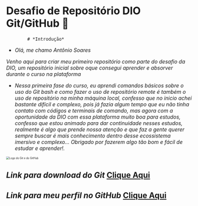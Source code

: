 # Desafio de Repositório DIO Git/GitHub :envelope_with_arrow:



			# *Introdução*



- _Olá, me chamo Antônio Soares_

_Venho aqui para criar meu primeiro repositório como parte do desafio da DIO, um repositório inicial sobre oque consegui aprender e absorver durante o curso na plataforma_



- _Nessa primeira fase do curso, eu aprendi comandos básicos sobre o uso do Git bash e como fazer o uso de repositório remote é também o uso de repositório na minha máquina local, confesso que no inicio achei bastante difícil e complexo, pois já fazia algum tempo que eu não tinha contato com códigos e terminais de comando, mas agora com a oportunidade da DIO com essa plataforma muito boa para estudos, confesso que estou animado para dar continuidade nesses estudos, realmente é algo que prende nossa atenção e que faz a gente querer sempre buscar é mais conhecimento dentro desse ecossistema imersivo e complexo... Obrigado por fazerem algo tão bom e fácil de estudar e aprender!._

<img src="https://alyssonmach.github.io/Minicurso-Git-e-GitHub/img/5.png" alt="Logo do Git e do GitHub" style="zoom: 50%;" />







## _Link para download do Git_ [Clique Aqui](https://git-scm.com/downloads)

## _Link para meu perfil no GitHub_ [Clique Aqui](https://bityli.com/RJohva)

